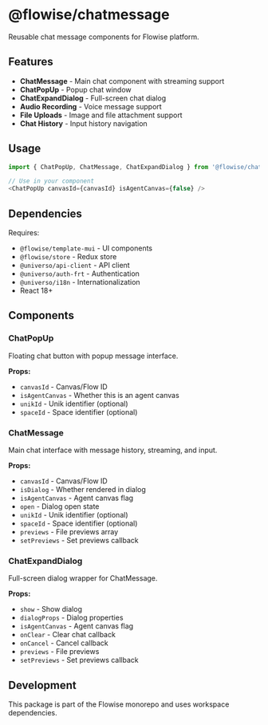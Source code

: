 # @flowise/chatmessage

Reusable chat message components for Flowise platform.

## Features

- **ChatMessage** - Main chat component with streaming support
- **ChatPopUp** - Popup chat window
- **ChatExpandDialog** - Full-screen chat dialog
- **Audio Recording** - Voice message support
- **File Uploads** - Image and file attachment support
- **Chat History** - Input history navigation

## Usage

```javascript
import { ChatPopUp, ChatMessage, ChatExpandDialog } from '@flowise/chatmessage'

// Use in your component
<ChatPopUp canvasId={canvasId} isAgentCanvas={false} />
```

## Dependencies

Requires:
- `@flowise/template-mui` - UI components
- `@flowise/store` - Redux store
- `@universo/api-client` - API client
- `@universo/auth-frt` - Authentication
- `@universo/i18n` - Internationalization
- React 18+

## Components

### ChatPopUp
Floating chat button with popup message interface.

**Props:**
- `canvasId` - Canvas/Flow ID
- `isAgentCanvas` - Whether this is an agent canvas
- `unikId` - Unik identifier (optional)
- `spaceId` - Space identifier (optional)

### ChatMessage
Main chat interface with message history, streaming, and input.

**Props:**
- `canvasId` - Canvas/Flow ID
- `isDialog` - Whether rendered in dialog
- `isAgentCanvas` - Agent canvas flag
- `open` - Dialog open state
- `unikId` - Unik identifier (optional)
- `spaceId` - Space identifier (optional)
- `previews` - File previews array
- `setPreviews` - Set previews callback

### ChatExpandDialog
Full-screen dialog wrapper for ChatMessage.

**Props:**
- `show` - Show dialog
- `dialogProps` - Dialog properties
- `isAgentCanvas` - Agent canvas flag
- `onClear` - Clear chat callback
- `onCancel` - Cancel callback
- `previews` - File previews
- `setPreviews` - Set previews callback

## Development

This package is part of the Flowise monorepo and uses workspace dependencies.
